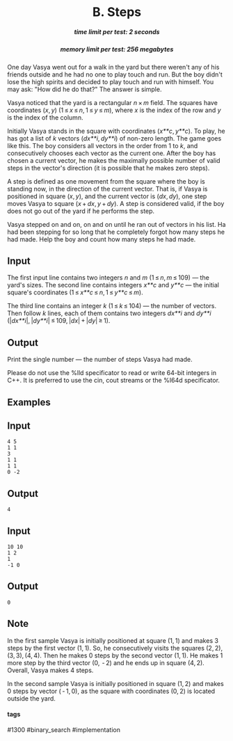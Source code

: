 <h1 style='text-align: center;'> B. Steps</h1>

<h5 style='text-align: center;'>time limit per test: 2 seconds</h5>
<h5 style='text-align: center;'>memory limit per test: 256 megabytes</h5>

One day Vasya went out for a walk in the yard but there weren't any of his friends outside and he had no one to play touch and run. But the boy didn't lose the high spirits and decided to play touch and run with himself. You may ask: "How did he do that?" The answer is simple.

Vasya noticed that the yard is a rectangular *n* × *m* field. The squares have coordinates (*x*, *y*) (1 ≤ *x* ≤ *n*, 1 ≤ *y* ≤ *m*), where *x* is the index of the row and *y* is the index of the column.

Initially Vasya stands in the square with coordinates (*x**c*, *y**c*). To play, he has got a list of *k* vectors (*dx**i*, *dy**i*) of non-zero length. The game goes like this. The boy considers all vectors in the order from 1 to *k*, and consecutively chooses each vector as the current one. After the boy has chosen a current vector, he makes the maximally possible number of valid steps in the vector's direction (it is possible that he makes zero steps).

A step is defined as one movement from the square where the boy is standing now, in the direction of the current vector. That is, if Vasya is positioned in square (*x*, *y*), and the current vector is (*dx*, *dy*), one step moves Vasya to square (*x* + *dx*, *y* + *dy*). A step is considered valid, if the boy does not go out of the yard if he performs the step.

Vasya stepped on and on, on and on until he ran out of vectors in his list. Ha had been stepping for so long that he completely forgot how many steps he had made. Help the boy and count how many steps he had made.

## Input

The first input line contains two integers *n* and *m* (1 ≤ *n*, *m* ≤ 109) — the yard's sizes. The second line contains integers *x**c* and *y**c* — the initial square's coordinates (1 ≤ *x**c* ≤ *n*, 1 ≤ *y**c* ≤ *m*).

The third line contains an integer *k* (1 ≤ *k* ≤ 104) — the number of vectors. Then follow *k* lines, each of them contains two integers *dx**i* and *dy**i* (|*dx**i*|, |*dy**i*| ≤ 109, |*dx*| + |*dy*| ≥ 1).

## Output

Print the single number — the number of steps Vasya had made.

Please do not use the %lld specificator to read or write 64-bit integers in С++. It is preferred to use the cin, cout streams or the %I64d specificator.

## Examples

## Input


```
4 5  
1 1  
3  
1 1  
1 1  
0 -2  

```
## Output


```
4  

```
## Input


```
10 10  
1 2  
1  
-1 0  

```
## Output


```
0  

```
## Note

In the first sample Vasya is initially positioned at square (1, 1) and makes 3 steps by the first vector (1, 1). So, he consecutively visits the squares (2, 2), (3, 3), (4, 4). Then he makes 0 steps by the second vector (1, 1). He makes 1 more step by the third vector (0,  - 2) and he ends up in square (4, 2). Overall, Vasya makes 4 steps.

In the second sample Vasya is initially positioned in square (1, 2) and makes 0 steps by vector ( - 1, 0), as the square with coordinates (0, 2) is located outside the yard.



#### tags 

#1300 #binary_search #implementation 